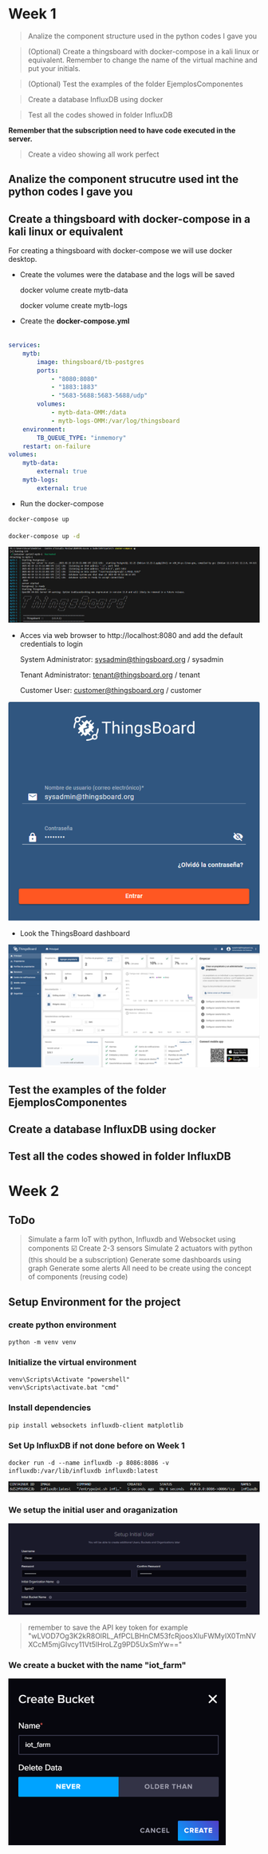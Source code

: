 # Week 1

> Analize the component structure used in the python codes I gave you

> (Optional) Create a thingsboard with docker-compose in a kali linux or equivalent. Remember to change the name of the virtual machine and put your initials.

> (Optional) Test the examples of the folder EjemplosComponentes

> Create a database InfluxDB using docker

> Test all the codes showed in folder InfluxDB

**Remember that the subscription need to have code executed in the server.**

> Create a video showing all work perfect

## Analize the component strucutre used int the python codes I gave you

## Create a thingsboard with docker-compose in a kali linux or equivalent

For creating a thingsboard with docker-compose we will use docker desktop.
- Create the volumes were the database and the logs will be saved 

    docker volume create mytb-data

    docker volume create mytb-logs

- Create the **docker-compose.yml** 

```yml

services:
    mytb:
        image: thingsboard/tb-postgres
        ports:
            - "8080:8080"
            - "1883:1883"
            - "5683-5688:5683-5688/udp"
        volumes:
            - mytb-data-OMM:/data
            - mytb-logs-OMM:/var/log/thingsboard
    environment:
        TB_QUEUE_TYPE: "inmemory"
    restart: on-failure
volumes:
    mytb-data:
        external: true
    mytb-logs:
        external: true

```

- Run the docker-compose
```sh
docker-compose up

docker-compose up -d 

```
![ThingsBoard](images/ThingsBoardUp.png)

- Acces via web browser to http://localhost:8080 and add the default credentials to login

    System Administrator: sysadmin@thingsboard.org / sysadmin

    Tenant Administrator: tenant@thingsboard.org / tenant
    
    Customer User: customer@thingsboard.org / customer

![ThingsBoardLogin](images/ThingsBoardLogin.png)

- Look the ThingsBoard dashboard

![ThingsBoardDashboard](images/ThingsBoardDashboard.png)

## Test the examples of the folder EjemplosComponentes

## Create a database InfluxDB using docker

## Test all the codes showed in folder InfluxDB

# Week 2

## ToDo

> Simulate a farm IoT with python, Influxdb and Websocket using components ☑️
> Create 2-3 sensors 
> Simulate 2 actuators with python (this should be a subscription)
> Generate some dashboards using graph
> Generate some alerts
> All need to be create using the concept of components (reusing code)

## Setup Environment for the project

### create python environment 

    python -m venv venv

### Initialize the virtual environment
        
    venv\Scripts\Activate "powershell"
    venv\Scripts\activate.bat "cmd"

### Install dependencies
            
    pip install websockets influxdb-client matplotlib
        
### Set Up InfluxDB if not done before on Week 1

    docker run -d --name influxdb -p 8086:8086 -v influxdb:/var/lib/influxdb influxdb:latest

![docker setup](images/docker.png)
            
### We setup the initial user and oraganization

![influxdb setup](images/admi_setup.png)

> remember to save the API key token for example "wLVOD7Og3K2kR8OlRL_AfPCLBHnCM53fcRjoosXluFWMyIX0TmNVXCcM5mjGIvcy11Vt5lHroLZg9PD5UxSmYw=="

### We create a bucket with the name "iot_farm"
![create bucket](images/create_bucket.png)


